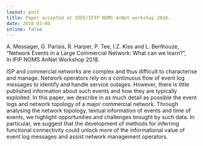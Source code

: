 ```yaml
---
layout: post
title: Paper accepted at IEEE/IFIP NOMS AnNet workshop 2018.
date: 2018-03-06
inline: false
---
```


A. Messager, G. Parisis, R. Harper, P. Tee, I.Z. Kiss and L. Berthouze, “Network Events in a Large Commercial Network: What can we learn?”, In IFIP NOMS AnNet Workshop 2018.

ISP and commercial networks are complex and thus difficult to characterise and manage. Network operators rely on a continuous flow of event log messages to identify and handle service outages. However, there is little published information about such events and how they are typically exploited. In this paper, we describe in as much detail as possible the event logs and network topology of a major commercial network. Through analysing the network topology, textual information of events and time of events, we highlight opportunities and challenges brought by such data. In particular, we suggest that the development of methods for inferring functional connectivity could unlock more of the informational value of event log messages and assist network management operators.
